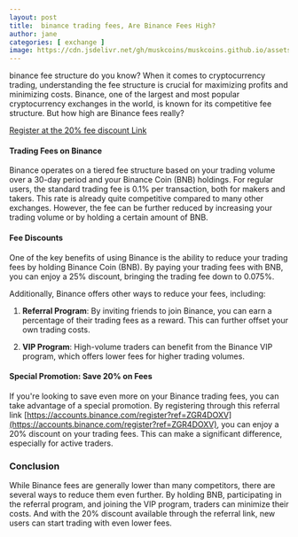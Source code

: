 ```yaml
---
layout: post
title:  binance trading fees, Are Binance Fees High?
author: jane
categories: [ exchange ]
image: https://cdn.jsdelivr.net/gh/muskcoins/muskcoins.github.io/assets/images/bnb-register.webp
---
```

binance fee structure do you know? When it comes to cryptocurrency trading, understanding the fee structure is crucial for maximizing profits and minimizing costs. Binance, one of the largest and most popular cryptocurrency exchanges in the world, is known for its competitive fee structure. But how high are Binance fees really?

[Register at the 20% fee discount Link](/302.html?target=https://accounts.binance.com/register?ref=ZGR4DOXV)

#### Trading Fees on Binance

Binance operates on a tiered fee structure based on your trading volume over a 30-day period and your Binance Coin (BNB) holdings. For regular users, the standard trading fee is 0.1% per transaction, both for makers and takers. This rate is already quite competitive compared to many other exchanges. However, the fee can be further reduced by increasing your trading volume or by holding a certain amount of BNB.

#### Fee Discounts

One of the key benefits of using Binance is the ability to reduce your trading fees by holding Binance Coin (BNB). By paying your trading fees with BNB, you can enjoy a 25% discount, bringing the trading fee down to 0.075%.

Additionally, Binance offers other ways to reduce your fees, including:

1. **Referral Program**: By inviting friends to join Binance, you can earn a percentage of their trading fees as a reward. This can further offset your own trading costs.

2. **VIP Program**: High-volume traders can benefit from the Binance VIP program, which offers lower fees for higher trading volumes.

#### Special Promotion: Save 20% on Fees

If you're looking to save even more on your Binance trading fees, you can take advantage of a special promotion. By registering through this referral link [https://accounts.binance.com/register?ref=ZGR4DOXV](https://accounts.binance.com/register?ref=ZGR4DOXV), you can enjoy a 20% discount on your trading fees. This can make a significant difference, especially for active traders.

### Conclusion

While Binance fees are generally lower than many competitors, there are several ways to reduce them even further. By holding BNB, participating in the referral program, and joining the VIP program, traders can minimize their costs. And with the 20% discount available through the referral link, new users can start trading with even lower fees.